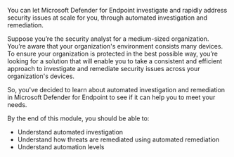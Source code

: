 You can let Microsoft Defender for Endpoint investigate and rapidly address security issues at scale for you, through automated investigation and remediation.

Suppose you’re the security analyst for a medium-sized organization. You’re aware that your organization's environment consists many devices. To ensure your organization is protected in the best possible way, you’re looking for a solution that will enable you to take a consistent and efficient approach to investigate and remediate security issues across your organization's devices.

So, you've decided to learn about automated investigation and remediation in Microsoft Defender for Endpoint to see if it can help you to meet your needs.

By the end of this module, you should be able to:

- Understand automated investigation
- Understand how threats are remediated using automated remediation
- Understand automation levels
